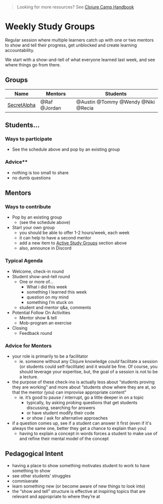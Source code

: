 > Looking for more resources? See [Clojure Camp Handbook](README.md)

# Weekly Study Groups

Regular session where multiple learners catch up with one or two mentors to show and tell their progress, get unblocked and create learning accountability.

We start with a show-and-tell of what everyone learned last week, and see where things go from there.

## Groups

| Name                          | Mentors      | Students                           |
| ----------------------------- | ------------ | ---------------------------------- |
| [SecretAlpha](secretalpha.md) | @Raf @Jordan | @Austin @Tommy @Wendy @Niki @Recia |

## Students…

### Ways to participate

- See the schedule above and pop by an existing group

### Advice\*\*

- nothing is too small to share
- no dumb questions

## Mentors

### Ways to contribute

- Pop by an existing group
  - (see the schedule above)
- Start your own group
  - you should be able to offer 1-2 hours/week, each week
  - it can help to have a second mentor
  - add a new item to [Active Study Groups](#groups) section above
  - also, announce in Discord

### Typical Agenda

- Welcome, check-in round
- Student show-and-tell round
  - One or more of…
    - What i did this week
    - something I learned this week
    - question on my mind
    - something I’m stuck on
  - student and mentor q&a, comments
- Potential Follow On Activities
  - Mentor show & tell
  - Mob-program an exercise
- Closing
  - Feedback round

### Advice for Mentors

- your role is primarily to be a facilitator
  - ie. someone without any Clojure knowledge _could_ facilitate a session (or students could self-facilitate) and it would be fine. Of course, you should leverage your expertise, but, the goal of a session is not to be a lecture.
- the purpose of these check-ins is actually less about “students proving they are working” and more about “students show where they are at, so that the mentor (you) can improvise appropriate content”
  - ie. it’s good to pause / interrupt, go a little deeper in on a topic
    - typically, by asking probing questions that get students discussing, searching for answers
    - or have student modify their code
    - or show / ask for alternative approaches
- if a question comes up, see if a student can answer it first (even if it's always the same one, better they get a chance to explain than you)
  - having to explain a concept in words forces a student to make use of and refine their mental model of the concept

## Pedagogical Intent

- having a place to show something motivates student to work to have something to show
- see other students’ struggles
- commiserate
- learn something new (or become aware of new things to look into)
- the “show and tell” structure is effective at inspiring topics that are relevant and appropriate to where they’re at
